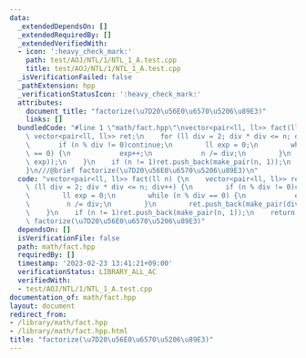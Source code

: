 ```yaml
---
data:
  _extendedDependsOn: []
  _extendedRequiredBy: []
  _extendedVerifiedWith:
  - icon: ':heavy_check_mark:'
    path: test/AOJ/NTL/1/NTL_1_A.test.cpp
    title: test/AOJ/NTL/1/NTL_1_A.test.cpp
  _isVerificationFailed: false
  _pathExtension: hpp
  _verificationStatusIcon: ':heavy_check_mark:'
  attributes:
    document_title: "factorize(\u7D20\u56E0\u6570\u5206\u89E3)"
    links: []
  bundledCode: "#line 1 \"math/fact.hpp\"\nvector<pair<ll, ll>> fact(ll n) {\n   \
    \ vector<pair<ll, ll>> ret;\n    for (ll div = 2; div * div <= n; div++) {\n \
    \       if (n % div != 0)continue;\n        ll exp = 0;\n        while (n % div\
    \ == 0) {\n            exp++;\n            n /= div;\n        }\n        ret.push_back(make_pair(div,\
    \ exp));\n    }\n    if (n != 1)ret.push_back(make_pair(n, 1));\n    return ret;\n\
    }\n///@brief factorize(\u7D20\u56E0\u6570\u5206\u89E3)\n"
  code: "vector<pair<ll, ll>> fact(ll n) {\n    vector<pair<ll, ll>> ret;\n    for\
    \ (ll div = 2; div * div <= n; div++) {\n        if (n % div != 0)continue;\n\
    \        ll exp = 0;\n        while (n % div == 0) {\n            exp++;\n   \
    \         n /= div;\n        }\n        ret.push_back(make_pair(div, exp));\n\
    \    }\n    if (n != 1)ret.push_back(make_pair(n, 1));\n    return ret;\n}\n///@brief\
    \ factorize(\u7D20\u56E0\u6570\u5206\u89E3)"
  dependsOn: []
  isVerificationFile: false
  path: math/fact.hpp
  requiredBy: []
  timestamp: '2023-02-23 13:41:21+09:00'
  verificationStatus: LIBRARY_ALL_AC
  verifiedWith:
  - test/AOJ/NTL/1/NTL_1_A.test.cpp
documentation_of: math/fact.hpp
layout: document
redirect_from:
- /library/math/fact.hpp
- /library/math/fact.hpp.html
title: "factorize(\u7D20\u56E0\u6570\u5206\u89E3)"
---
```

